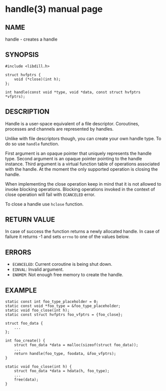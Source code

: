 # handle(3) manual page

## NAME

handle - creates a handle

## SYNOPSIS

```
#include <libdill.h>

struct hvfptrs {
    void (*close)(int h);
};

int handle(const void *type, void *data, const struct hvfptrs *vfptrs);
```

## DESCRIPTION

Handle is a user-space equivalent of a file descriptor. Coroutines, processes and channels are represented by handles.

Unlike with file descriptors though, you can create your own handle type. To do so use `handle` function.

First argument is an opaque pointer that uniquely represents the handle type. Second argument is an opaque pointer pointing to the handle instance. Third argument is a virtual function table of operations associated with the handle. At the moment the only supported operation is closing the handle.

When implementing the close operation keep in mind that it is not allowed to invoke blocking operations. Blocking operations invoked in the context of close operation will fail with `ECANCELED` error.

To close a handle use `hclose` function.

## RETURN VALUE

In case of success the function returns a newly allocated handle. In case of failure it returns -1 and sets `errno` to one of the values below.

## ERRORS

* `ECANCELED`: Current coroutine is being shut down.
* `EINVAL`: Invalid argument.
* `ENOMEM`: Not enough free memory to create the handle.

## EXAMPLE

```
static const int foo_type_placeholder = 0;
static const void *foo_type = &foo_type_placeholder;
static void foo_close(int h);
static const struct hvfptrs foo_vfptrs = {foo_close};

struct foo_data {
    ...
};

int foo_create() {
    struct foo_data *data = malloc(sizeof(struct foo_data));
    ...
    return handle(foo_type, foodata, &foo_vfptrs);
}

static void foo_close(int h) {
    struct foo_data *data = hdata(h, foo_type);
    ...
    free(data);
}
```

